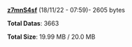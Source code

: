 [**z7mnS4sf**](/data/z7mnS4sf.txt) (18/11/22 - 07:59)- 2605 bytes

**Total Datas**: 3663

**Total Size**: 19.99 MB / 20.0 MB